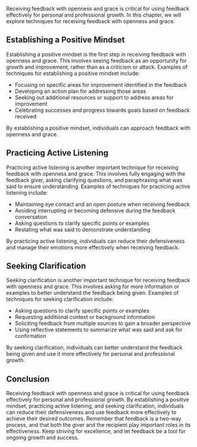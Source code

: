 
Receiving feedback with openness and grace is critical for using feedback effectively for personal and professional growth. In this chapter, we will explore techniques for receiving feedback with openness and grace.

Establishing a Positive Mindset
-------------------------------

Establishing a positive mindset is the first step in receiving feedback with openness and grace. This involves seeing feedback as an opportunity for growth and improvement, rather than as a criticism or attack. Examples of techniques for establishing a positive mindset include:

* Focusing on specific areas for improvement identified in the feedback
* Developing an action plan for addressing those areas
* Seeking out additional resources or support to address areas for improvement
* Celebrating successes and progress towards goals based on feedback received

By establishing a positive mindset, individuals can approach feedback with openness and grace.

Practicing Active Listening
---------------------------

Practicing active listening is another important technique for receiving feedback with openness and grace. This involves fully engaging with the feedback giver, asking clarifying questions, and paraphrasing what was said to ensure understanding. Examples of techniques for practicing active listening include:

* Maintaining eye contact and an open posture when receiving feedback
* Avoiding interrupting or becoming defensive during the feedback conversation
* Asking questions to clarify specific points or examples
* Restating what was said to demonstrate understanding

By practicing active listening, individuals can reduce their defensiveness and manage their emotions more effectively when receiving feedback.

Seeking Clarification
---------------------

Seeking clarification is another important technique for receiving feedback with openness and grace. This involves asking for more information or examples to better understand the feedback being given. Examples of techniques for seeking clarification include:

* Asking questions to clarify specific points or examples
* Requesting additional context or background information
* Soliciting feedback from multiple sources to gain a broader perspective
* Using reflective statements to summarize what was said and ask for confirmation

By seeking clarification, individuals can better understand the feedback being given and use it more effectively for personal and professional growth.

Conclusion
----------

Receiving feedback with openness and grace is critical for using feedback effectively for personal and professional growth. By establishing a positive mindset, practicing active listening, and seeking clarification, individuals can reduce their defensiveness and use feedback more effectively to achieve their desired outcomes. Remember that feedback is a two-way process, and that both the giver and the recipient play important roles in its effectiveness. Keep striving for excellence, and let feedback be a tool for ongoing growth and success.
